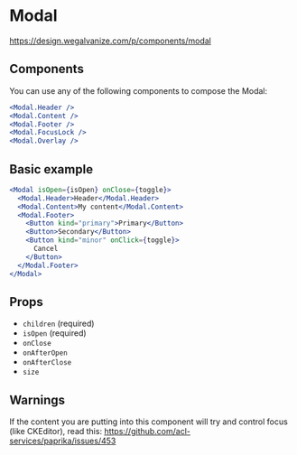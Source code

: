# Modal

https://design.wegalvanize.com/p/components/modal

## Components

You can use any of the following components to compose the Modal:

```jsx
<Modal.Header />
<Modal.Content />
<Modal.Footer />
<Modal.FocusLock />
<Modal.Overlay />
```

## Basic example

```jsx
<Modal isOpen={isOpen} onClose={toggle}>
  <Modal.Header>Header</Modal.Header>
  <Modal.Content>My content</Modal.Content>
  <Modal.Footer>
    <Button kind="primary">Primary</Button>
    <Button>Secondary</Button>
    <Button kind="minor" onClick={toggle}>
      Cancel
    </Button>
  </Modal.Footer>
</Modal>
```

## Props

- `children` (required)
- `isOpen` (required)
- `onClose`
- `onAfterOpen`
- `onAfterClose`
- `size`

## Warnings

If the content you are putting into this component will try and control focus (like CKEditor), read this: https://github.com/acl-services/paprika/issues/453
